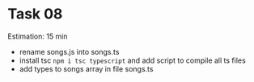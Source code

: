 # Task 08

Estimation: 15 min

- rename songs.js into songs.ts
- install tsc `npm i tsc typescript` and add script to compile all ts files
- add types to songs array in file songs.ts
